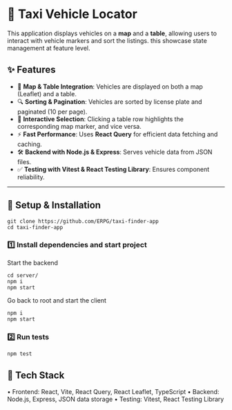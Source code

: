 # 🚖 Taxi Vehicle Locator

This application displays vehicles on a **map** and a **table**, allowing users to interact with vehicle markers and sort the listings. this showcase state management at feature level.

## ✨ Features

- 📍 **Map & Table Integration**: Vehicles are displayed on both a map (Leaflet) and a table.
- 🔍 **Sorting & Pagination**: Vehicles are sorted by license plate and paginated (10 per page).
- 🎯 **Interactive Selection**: Clicking a table row highlights the corresponding map marker, and vice versa.
- ⚡ **Fast Performance**: Uses **React Query** for efficient data fetching and caching.
- 🛠 **Backend with Node.js & Express**: Serves vehicle data from JSON files.
- ✅ **Testing with Vitest & React Testing Library**: Ensures component reliability.

---

## 🚀 Setup & Installation

```
git clone https://github.com/ERPG/taxi-finder-app
cd taxi-finder-app
```

### 1️⃣ Install dependencies and start project

Start the backend

```
cd server/
npm i
npm start
```

Go back to root and start the client

```
npm i
npm start
```

### 2️⃣ Run tests

```
npm test
```

## 📌 Tech Stack

•	Frontend: React, Vite, React Query, React Leaflet, TypeScript
•	Backend: Node.js, Express, JSON data storage
•	Testing: Vitest, React Testing Library
